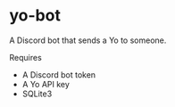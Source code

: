 # yo-bot
A Discord bot that sends a Yo to someone.

Requires
 - A Discord bot token
 - A Yo API key
 - SQLite3
